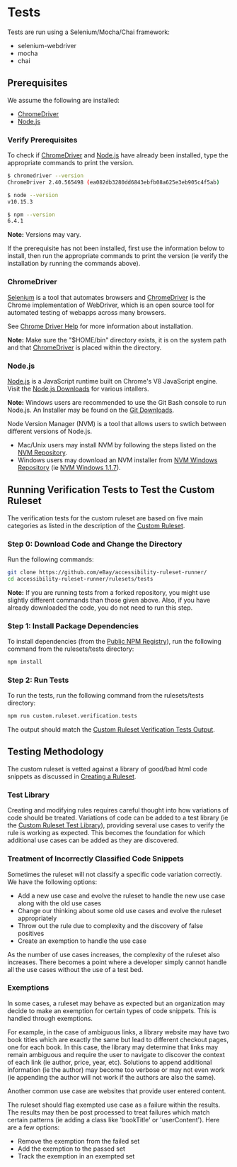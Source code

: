 # Tests
Tests are run using a Selenium/Mocha/Chai framework:

<ul>
<li>selenium-webdriver</li>
<li>mocha</li>
<li>chai</li>
</ul>

## Prerequisites

We assume the following are installed:
<ul>
<li><a href='http://chromedriver.chromium.org/'>ChromeDriver</a></li>
<li><a href='https://nodejs.org/en/'>Node.js</a></li>
</ul>

### Verify Prerequisites

To check if <a href='http://chromedriver.chromium.org/'>ChromeDriver</a> and <a href='https://nodejs.org/en/'>Node.js</a> have already been installed, type the appropriate commands to print the version.

```sh
$ chromedriver --version
ChromeDriver 2.40.565498 (ea082db3280dd6843ebfb08a625e3eb905c4f5ab)

$ node --version
v10.15.3

$ npm --version
6.4.1
```

<b>Note:</b> Versions may vary.

If the prerequisite has not been installed, first use the information below to install, then run the appropriate commands to print the version (ie verify the installation by running the commands above).

### ChromeDriver

<a href='https://www.seleniumhq.org/'>Selenium</a> is a tool that automates browsers and <a href='http://chromedriver.chromium.org/'>ChromeDriver</a> is the Chrome implementation of WebDriver, which is an open source tool for automated testing of webapps across many browsers.

See <a href='../../topics/CHROMEDRIVERHELP.md'>Chrome Driver Help</a> for more information about installation.

<b>Note:</b> Make sure the "$HOME/bin" directory exists, it is on the system path and that <a href='http://chromedriver.chromium.org/'>ChromeDriver</a> is placed within the directory.

### Node.js

<a href='https://nodejs.org/en/'>Node.js</a> is a JavaScript runtime built on Chrome's V8 JavaScript engine.  Visit the <a href='https://nodejs.org/en/download/'>Node.js Downloads</a> for various intallers.

<b>Note:</b> Windows users are recommended to use the Git Bash console to run Node.js.  An Installer may be found on the <a href='https://git-scm.com/download'>Git Downloads</a>.

Node Version Manager (NVM) is a tool that allows users to swtich between different versions of Node.js.

<ul>
<li>Mac/Unix users may install NVM by following the steps listed on the <a href='https://github.com/nvm-sh/nvm'>NVM Repository</a>.</li>
<li>Windows users may download an NVM installer from <a href='https://github.com/coreybutler/nvm-windows'>NVM Windows Repository</a> (ie <a href='https://github.com/coreybutler/nvm-windows/releases/download/1.1.7/nvm-setup.zip'>NVM Windows 1.1.7</a>).</li>
</ul>

## Running Verification Tests to Test the Custom Ruleset

The verification tests for the custom ruleset are based on five main categories as listed in the description of the <a href="../../rulesets#custom-ruleset">Custom Ruleset</a>.

### Step 0: Download Code and Change the Directory

Run the following commands:

```sh
git clone https://github.com/eBay/accessibility-ruleset-runner/
cd accessibility-ruleset-runner/rulesets/tests
```

<b>Note:</b> If you are running tests from a forked repository, you might use slightly different commands than those given above.  Also, if you have already downloaded the code, you do not need to run this step.

### Step 1: Install Package Dependencies

To install dependencies (from the <a href='https://registry.npmjs.org/'>Public NPM Registry</a>), run the following command from the rulesets/tests directory:

```sh
npm install
```

### Step 2: Run Tests

To run the tests, run the following command from the rulesets/tests directory:

```sh
npm run custom.ruleset.verification.tests
```

The output should match the <a href='output/custom.ruleset.verification.tests.output.txt'>Custom Ruleset Verification Tests Output</a>.

## Testing Methodology

The custom ruleset is vetted against a library of good/bad html code snippets as discussed in <a href='../../README.md#creating-a-ruleset'>Creating a Ruleset</a>.

### Test Library

Creating and modifying rules requires careful thought into how variations of code should be treated.  Variations of code can be added to a test library (ie the <a href='input/README.md'>Custom Ruleset Test Library</a>), providing several use cases to verify the rule is working as expected.  This becomes the foundation for which additional use cases can be added as they are discovered.

### Treatment of Incorrectly Classified Code Snippets

Sometimes the ruleset will not classify a specific code variation correctly.  We have the following options:

<ul>
<li>Add a new use case and evolve the ruleset to handle the new use case along with the old use cases</li>
<li>Change our thinking about some old use cases and evolve the ruleset appropriately</li>
<li>Throw out the rule due to complexity and the discovery of false positives</li>
<li>Create an exemption to handle the use case</li>
</ul>

As the number of use cases increases, the complexity of the ruleset also increases.  There becomes a point where a developer simply cannot handle all the use cases without the use of a test bed.

### Exemptions

In some cases, a ruleset may behave as expected but an organization may decide to make an exemption for certain types of code snippets.  This is handled through exemptions.

For example, in the case of ambiguous links, a library website may have two book titles which are exactly the same but lead to different checkout pages, one for each book.  In this case, the library may determine that links may remain ambiguous and require the user to navigate to discover the context of each link (ie author, price, year, etc).  Solutions to append additional information (ie the author) may become too verbose or may not even work (ie appending the author will not work if the authors are also the same).

Another common use case are websites that provide user entered content.

The ruleset should flag exempted use case as a failure within the results.  The results may then be post processed to treat failures which match certain patterns (ie adding a class like 'bookTitle' or 'userContent').  Here are a few options:

<ul>
<li>Remove the exemption from the failed set</li>
<li>Add the exemption to the passed set</li>
<li>Track the exemption in an exempted set</li>
</ul>
